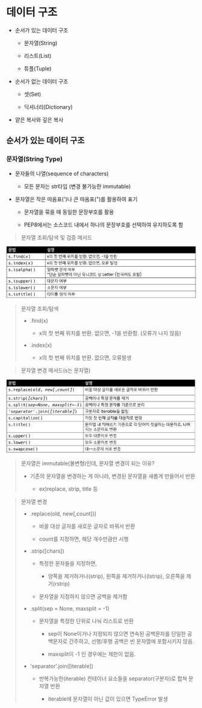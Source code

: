 # 데이터 구조

* 순서가 있는 데이터 구조
  
  * 문자열(String)
  
  * 리스트(List)
  
  * 튜플(Tuple)

* 순서가 없는 데이터 구조
  
  * 셋(Set)
  
  * 딕셔너리(Dictionary)

* 얕은 복사와 깊은 복사



## 순서가 있는 데이터 구조

### 문자열(String Type)

* 문자들의 나열(sequence of characters)
  
  * 모든 문자는 str타입 (변경 불가능한 immutable)

* 문자열은 작은 따옴표(')나 큰 따옴표(")를 활용하여 표기
  
  * 문자열을 묶을 때 동일한 문장부호를 활용
  
  * PEP8에서는 소스코드 내에서 하나의 문장부호를 선택하여 유지하도록 함

> 문자열 조회/탐색 및 검증 메서드

![](0725_데이터%20구조%20및%20활용_assets/2022-07-26-11-12-53-image.png)

> 문자열 조회/탐색
> 
> * .find(x)
>   
>   * x의 첫 번째 위치를 반환. 없으면, -1을 반환함. (오류가 나지 않음)
> 
> * .index(x)
>   
>   * x의 첫 번째 위치를 반환. 없으면, 오류발생



> 문자열 변경 메서드(s는 문자열)

![](0725_데이터%20구조%20및%20활용_assets/2022-07-26-11-15-31-image.png)

> 문자열은 immutable(불변형)인데, 문자열 변경이 되는 이유?
> 
> * 기존의 문자열을 변경하는 게 아니라, 변경된 문자열을 새롭게 만들어서 반환
>   
>   * ex)replace, strip, title 등



> 문자열 변경
> 
> * .replace(old, new[,count]))
>   
>   * 바꿀 대상 글자를 새로운 글자로 바꿔서 반환
>   
>   * count를 지정하면, 해당 개수만큼만 시행
> 
> * .strip([chars])
>   
>   * 특정한 문자들을 지정하면,
>     
>     * 양쪽을 제거하거나(strip), 왼쪽을 제거하거나(lstrip), 오른쪽을 제거(rstrip)
>   
>   * 문자열을 지정하지 않으면 공백을 제거함
> 
> * .split(sep = None, maxsplit = -1)
>   
>   * 문자열을 특정한 단위로 나눠 리스트로 반환
>     
>     * sep이 None이거나 지정되지 않으면 연속된 공백문자를 단일한 공백문자로 간주하고, 선행/후행 공백은 빈 문자열에 포함시키지 않음.
>     
>     * maxsplit이 -1 인 경우에는 제한이 없음.
> 
> * 'separator'.join([iterable])
>   
>   * 반복가능한(iterable) 컨테이너 요소들을 separator(구분자)로 합쳐 문자열 반환
>     
>     * iterable에 문자열이 아닌 값이 있으면 TypeError 발생




























